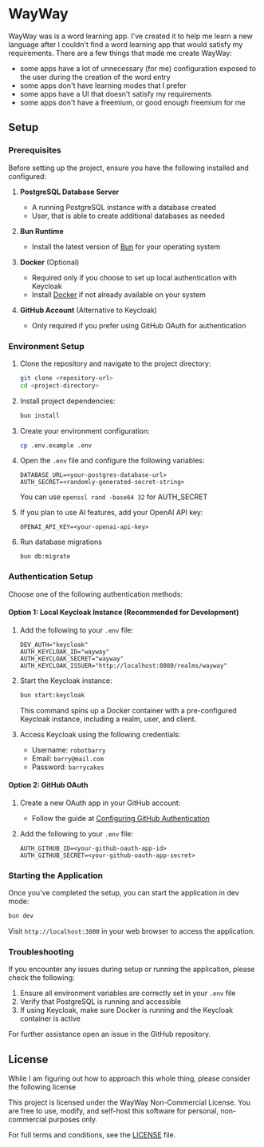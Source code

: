 # WayWay

WayWay was is a word learning app. I've created it to help me learn a new language after I couldn't find a word learning app that would satisfy my requirements. There are a few things that made me create WayWay:

- some apps have a lot of unnecessary (for me) configuration exposed to the user during the creation of the word entry
- some apps don't have learning modes that I prefer
- some apps have a UI that doesn't satisfy my requirements
- some apps don't have a freemium, or good enough freemium for me

## Setup

### Prerequisites

Before setting up the project, ensure you have the following installed and configured:

1. **PostgreSQL Database Server**

   - A running PostgreSQL instance with a database created
   - User, that is able to create additional databases as needed

2. **Bun Runtime**

   - Install the latest version of [Bun](https://bun.sh/) for your operating system

3. **Docker** (Optional)

   - Required only if you choose to set up local authentication with Keycloak
   - Install [Docker](https://www.docker.com/get-started/) if not already available on your system

4. **GitHub Account** (Alternative to Keycloak)
   - Only required if you prefer using GitHub OAuth for authentication

### Environment Setup

1. Clone the repository and navigate to the project directory:

   ```bash
   git clone <repository-url>
   cd <project-directory>
   ```

2. Install project dependencies:

   ```bash
   bun install
   ```

3. Create your environment configuration:

   ```bash
   cp .env.example .env
   ```

4. Open the `.env` file and configure the following variables:

   ```
   DATABASE_URL=<your-postgres-database-url>
   AUTH_SECRET=<randomly-generated-secret-string>
   ```

   You can use `openssl rand -base64 32` for AUTH_SECRET

5. If you plan to use AI features, add your OpenAI API key:

   ```
   OPENAI_API_KEY=<your-openai-api-key>
   ```

6. Run database migrations

   ```
   bun db:migrate
   ```

### Authentication Setup

Choose one of the following authentication methods:

#### Option 1: Local Keycloak Instance (Recommended for Development)

1. Add the following to your `.env` file:

   ```
   DEV_AUTH="keycloak"
   AUTH_KEYCLOAK_ID="wayway"
   AUTH_KEYCLOAK_SECRET="wayway"
   AUTH_KEYCLOAK_ISSUER="http://localhost:8080/realms/wayway"
   ```

2. Start the Keycloak instance:

   ```bash
   bun start:keycloak
   ```

   This command spins up a Docker container with a pre-configured Keycloak instance, including a realm, user, and client.

3. Access Keycloak using the following credentials:
   - Username: `robotbarry`
   - Email: `barry@mail.com`
   - Password: `barrycakes`

#### Option 2: GitHub OAuth

1. Create a new OAuth app in your GitHub account:

   - Follow the guide at [Configuring GitHub Authentication](https://authjs.dev/guides/configuring-github)

2. Add the following to your `.env` file:
   ```
   AUTH_GITHUB_ID=<your-github-oauth-app-id>
   AUTH_GITHUB_SECRET=<your-github-oauth-app-secret>
   ```

### Starting the Application

Once you've completed the setup, you can start the application in dev mode:

```bash
bun dev
```

Visit `http://localhost:3000` in your web browser to access the application.

### Troubleshooting

If you encounter any issues during setup or running the application, please check the following:

1. Ensure all environment variables are correctly set in your `.env` file
2. Verify that PostgreSQL is running and accessible
3. If using Keycloak, make sure Docker is running and the Keycloak container is active

For further assistance open an issue in the GitHub repository.

## License

While I am figuring out how to approach this whole thing, please consider the following license

This project is licensed under the WayWay Non-Commercial License. You are free to use, modify, and self-host this software for personal, non-commercial purposes only.

For full terms and conditions, see the [LICENSE](./LICENSE) file.
